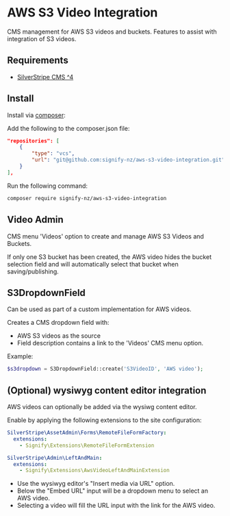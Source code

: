 # AWS S3 Video Integration

CMS management for AWS S3 videos and buckets. Features to assist with integration of S3 videos.

## Requirements
* [SilverStripe CMS ^4](https://github.com/silverstripe/silverstripe-cms)

## Install

Install via [composer](https://getcomposer.org):

Add the following to the composer.json file:
```json
"repositories": [
    {
        "type": "vcs",
        "url": "git@github.com:signify-nz/aws-s3-video-integration.git"
    }
],
```
Run the following command:
```bash
composer require signify-nz/aws-s3-video-integration
```

## Video Admin

CMS menu 'Videos' option to create and manage AWS S3 Videos and Buckets.

If only one S3 bucket has been created, the AWS video hides the bucket selection field
and will automatically select that bucket when saving/publishing.

## S3DropdownField

Can be used as part of a custom implementation for AWS videos.

Creates a CMS dropdown field with:
* AWS S3 videos as the source 
* Field description contains a link to the 'Videos' CMS menu option.

Example:

```php
$s3dropdown = S3DropdownField::create('S3VideoID', 'AWS video');
```

## (Optional) wysiwyg content editor integration

AWS videos can optionally be added via the wysiwg content editor.

Enable by applying the following extensions to the site configuration:

```yml
SilverStripe\AssetAdmin\Forms\RemoteFileFormFactory:
  extensions:
    - Signify\Extensions\RemoteFileFormExtension

SilverStripe\Admin\LeftAndMain:
  extensions:
    - Signify\Extensions\AwsVideoLeftAndMainExtension
```
* Use the wysiwyg editor's "Insert media via URL" option. 
* Below the "Embed URL" input will be a dropdown menu to select an AWS video. 
* Selecting a video will fill the URL input with the link for the AWS video.

